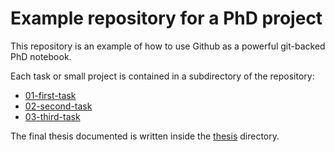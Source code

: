 # Example repository for a PhD project

This repository is an example of how to use Github as a powerful git-backed PhD notebook.

Each task or small project is contained in a subdirectory of the repository:

 - [01-first-task](./01-first-task)
 - [02-second-task](./02-second-task)
 - [03-third-task](./03-third-task)

The final thesis documented is written inside the [thesis](./thesis) directory.

